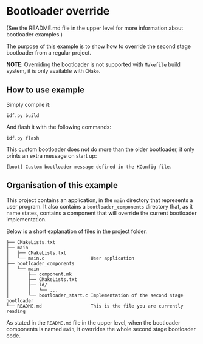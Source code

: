 # Bootloader override

(See the README.md file in the upper level for more information about bootloader examples.)

The purpose of this example is to show how to override the second stage bootloader from a regular project.

**NOTE**: Overriding the bootloader is not supported with `Makefile` build system, it is only available with `CMake`.

## How to use example

Simply compile it:
```
idf.py build
```

And flash it with the following commands:
```
idf.py flash
```

This custom bootloader does not do more than the older bootloader, it only prints an extra message on start up:
```
[boot] Custom bootloader message defined in the KConfig file.
```

## Organisation of this example

This project contains an application, in the `main` directory that represents a user program.
It also contains a `bootloader_components` directory that, as it name states, contains a component that will override the current bootloader implementation.

Below is a short explanation of files in the project folder.

```
├── CMakeLists.txt
├── main
│   ├── CMakeLists.txt
│   └── main.c                 User application
├── bootloader_components
│   └── main
│       ├── component.mk          
│       ├── CMakeLists.txt   
│       ├── ld/
│       │   └── ...
│       └── bootloader_start.c Implementation of the second stage bootloader
└── README.md                  This is the file you are currently reading
```

As stated in the `README.md` file in the upper level, when the bootloader components is named `main`, it overrides
the whole second stage bootloader code.
